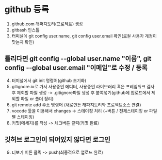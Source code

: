 # github 등록
1. github.com 래퍼지토리(프로젝트) 생성
2. gitbash 인스톨
3. 터미널에 git config user.name, git config user.email 확인(로컬 사용자 계정이 맞는지 확인)
## 틀리다면 git config --global user.name "이름", git config --global user.email "이메일"로 수정 / 등록
4. 터미널에서 git init 명령어(github 초기화)
5. gitignore.io로 가서 사용중인 에디터, 사용중인 라이브러리 혹은 프레임워크 검사 후 제회할 파일 생성 -> .gitignore파일 생성 후 붙여넣기(github에 업로드에서 제외할 파일 or 폴더 정리)
6. git remote add 주소 명령어 (새로만든 래파지토리와 프로젝트소스 연결)
7. vocode 툴을 이용해서 changes -> 스테이징 처리 (+버튼 / 전체스테이징 or 파일별 스테이징)
8. 커밋(메세지)를 작성 -> 체크버튼 클릭(커밋 완료)
## 깃허브 로그인이 되어있지 않다면 로그인
9. 더보기 버튼 클릭 -> push(최종적으로 업로드 완료)